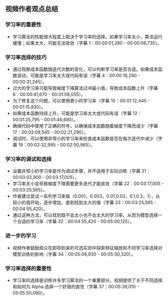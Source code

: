 ## 视频作者观点总结

### 学习率的重要性

- 学习算法的性能很大程度上取决于学习率的选择。如果学习率太小，算法运行缓慢；如果太大，可能无法收敛（字幕 1：00:00:01,280 - 00:00:06,735）。

### 学习率选择的技巧

- 通过观察成本函数随迭代次数的变化，可以判断学习率是否合适。如果成本函数波动，可能是学习率太大或代码有误（字幕 4：00:00:16,290 - 00:00:31,245）。
- 过大的学习率可能导致梯度下降算法过冲最小值，导致成本函数上升（字幕 8：00:00:41,670 - 00:01:08,055）。
- 为了修复这个问题，可以使用更小的学习率（字幕 10：00:01:12,445 - 00:01:15,830）。
- 如果成本函数持续上升，可能是学习率太大或代码有误（字幕 12：00:01:25,795 - 00:01:46,690）。
- 确保代码中使用了正确的符号，以确保成本函数随着梯度下降而减少（字幕 17：00:02:09,545 - 00:02:21,290）。
- 调试时，可以使用非常小的学习率来检查成本函数是否在每次迭代中减少（字幕 19：00:02:32,995 - 00:02:50,965）。

### 学习率的调试和选择

- 设置非常小的学习率是作为调试步骤，并不适用于实际训练（字幕 21：00:03:02,900 - 00:03:17,005）。
- 学习率太小会导致梯度下降需要更多迭代才能收敛（字幕 22：00:03:17,005 - 00:03:25,565）。
- 作者建议尝试一系列学习率值（0.001，0.003，0.01,0.03，0.1,0.3，1），从较小的值开始，逐步增加，直到找到太大的值（字幕 23：00:03:25,565 - 00:04:55,420）。
- 通过这种方法，可以找到既不会太小也不会太大的学习率，从而为模型选择一个合适的学习率（字幕 32：00:04:55,420 - 00:05:00,125）。

### 进一步的学习

- 视频作者鼓励观众在即将到来的可选实验中探索特征缩放和不同学习率选择对模型训练的影响（字幕 34：00:05:08,930 - 00:05:30,320）。

### 学习率选择的重要性

- 学习率的选择是训练许多学习算法的一个重要部分，视频提供了关于不同选择和如何为 Alpha 选择一个好值的直觉（字幕 37：00:05:39,010 - 00:05:50,080）。
